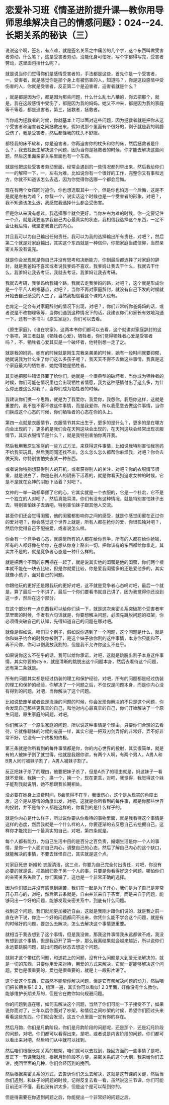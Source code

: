 # 恋爱补习班《情圣进阶提升课—教你用导师思维解决自己的情感问题》：024--24.长期关系的秘诀（三）

说说这个啊，签名，有点难，就是签名关系之中痛苦的几个字，这个东西叫做受害者劳动，什么笔？，这是受害者劳动，没能化身可怕呀，写个字都得写完，受害者劳动，这里面包括什么呢？。

就是说当你们觉得你们是感情受害者的，手法都是这些，首先你是一个受害者，一，受害者，就是感觉你是那个身上有被伤害的人，知道吗？，你是这段感情中受伤害的人，你就是受害者，反正第二个是迫害者，迫害者就是什么？

，就是都是因为你，都是因为那些问题，什么什么乱七八糟的，你去把那个，就是，我在这段感情中受伤了，都是因为我的妈妈，她又不冲来，都是因为我的家庭等不等着，都是迫害者，第三，拯救者，拯救者。

当你成为拯救者的时候，你就基本上可以面对这些问题，因为拯救者就是把你从这个受害者和迫害者之间拯救出来，假如说那个里面有个很好的，例子就是我的肩膀受伤了，我是受害者，然后都怪我的枕头不舒服。

都怪我的床不软和，你是迫害者，你再迫害你的枕头和你的床，然后拯救者是什么？，我去找医生解决这个问题，因为当你是拯救者的时候，你才能去解决这些问题，然后这里面亲密关系里面也有一个东西。

就是他把这些受害者劳动里面，经常会遇到的一些情况都列举出来，然后我给你们一一的解释一下，一，左右为难，比如说你有一个很好的工作，完整你又有事和远方，你就不知道该怎么去选，因为你觉得你选哪一个都会后悔。

现在有两个女孩同时追你，你也想选取其中一个，但是你也怕选一个后悔，这是不是就是左右为难？，你载一个，说实话这个时候也是一个受害者的形象，对吧？，我不知道该怎么选，我感觉我选择什么都会受伤害。

但是你从来没有想过，我选择哪个就会更好，当你左右为难的时候，你一定要记住一个点，就是我要追求我自己内心最真实的状态，我相信我选择这个东西，一定不会让我后悔，我坚定我自己的内心。

并且我可以为自己输出任何责任，我可以为我的选择输出所有责任，对吧？，然后第二个就是对家庭输出，其实这个东西就是一种信仰，你把家庭当成信仰，当然亲密关系没有说完。

就是你会发现就是你自己并没有思考和决断能力，你到最后都选择了对家庭的辞封，就是我爸妈不喜欢或者说我爹妈不喜欢，我爹妈让我去干什么，我就去干什么，我爹妈让我去考证，我就去考证，我爹妈让我去考研。

我就去考研，我爹妈给我铺个路，我就去走我爹妈的路，对吧？，这个就是形成你是一个平凡人的根基点，对吧？，当你不再对家庭辞封，就没有自己下发的时候就开始去自己感受的人生了，当然我相信看这个课的人也有。

也肯定一定会有对家庭辞封的情况下出现，对吧？，你们非常听你爸妈妈的话，或者说是不改物理等等，当你们遇到这种情况下的话，我建议你们和家长有效地沟通一下，还有一本书叫《原生家庭》，你们可以去看。

《原生家庭》，《谁在农家》，这两本书你们都可以去看，这个就讲对家庭辞封的这个事项，第三者就是《牺牲者心爱》，牺牲者，你们觉得牺牲者心爱是受害者吗？，不，牺牲者心爱其实是一个破坏者，他特别想一走了之。

就是我的妈妈，她有的时候就是刚生完我亲弟弟的时候，她有一段时间就要抑郁，她就说我为什么生了你们这么多孩子呢？，我天天不得不去做这些事情，我真是这个家庭最大的牺牲者，她觉得她是牺牲者。

其实她把那些错误怪罪了给你们，她就是一个很典型的破坏者，当你成为牺牲者的时候，你们可能在情况里也会出现牺牲者情愿，我为这种感情付出了这么多，为什么你还要这么对我？，当你们成为牺牲者的时候。

我建议你们换一个思路，就是为了我爱你，我爱你，我怨你，我怨你这样，这就是重要的，我不是不得不做这件事情，而是我爱你，所以我愿意去做这件事情，当你们换成这个心态的时候，你们牺牲者的心态在你的头上。

第四一点就是衣服情节，衣服情节其实出生于，更多的是什么？，更多的是在哪方向会出现的？，更多的是我们会在天狗这块会出现的，在天狗这块会经常出现衣服情节，其实衣服情节是什么？，就是我特别害怕你离开我。

然后我用我原生家庭的一些方式方法，来获得这件事情，比如说我特别害怕我爸妈不给我买玩具，然后我同同还找不出，怎么怎么怎么都帮你麻烦我，对吧？你会去做天狗，你特别害怕失去某一种东西。

或者说你特别想获得别人的开机，或者获得别人的关注，对吧？你的衣服情节很重，就是说白了，你是在别人的阴影下活着的，就是你看天狗追求女神的时候，它是不是就在女神的阴影下活着？对吧？。

女神的一举一动都牵挪了它的心，它其实就是一个衣服的，它是一个杜宏，它不是一个独立的人对吧？，然后真能耳清，你们有没有这种情况，就是特别害怕妹子出去，特别害怕妹子去酒吧，特别害怕妹子跟其他人交流。

甚至你们还会觉得闺蜜，他的闺蜜都影响你之间的感受，就是你感觉闺蜜在正过你的爱对吧？，你会感觉这个世界上就是，所有人都在抢你的爱，你很孤独对吧？，然后你觉得自己不配被爱，或者说怎么样。

你会有一个竞争者心态，就感觉所有的人都在给你竞争，所有的人都在给你抢钱，所有的人都好像在给你，在想从你身上豁出一切，把你该有的东西都给你拿走，其实并不是的，就是竞争者心态是一种什么样的。

就是把两个不同的东西捆在一起了，就是说其实他的闺蜜是他的闺蜜，你们两个根本就不能在一块去比较，但是你就爱比较，你是爱我闺蜜多的还是爱他多的，其实就像小孩子，面对自己的问题。

你跟他玩的更好还是跟我玩的更好对吧，这不就是竞争者心态吗对吧，最后一个就是，算了最后一个不讲了，最后一个你们要看书就自己讲了，因为我觉得你还没到这一步，然后在这个部分。

在这个部分有一点东西我可以给你们读一下，就是这次亲密关系突破那个受害者牢笼里面的时候，作者有六句话就是，你要想解决问题，必须先跳脱问题的框架，你必须得突破自己的认知，先得知道自己的问题在哪对吧。

就像是假如说，咱们举个例子，假如说你遇到了一个问题，这个问题是什么，就是你和妹子约会的时候你被割了，是这个妹子放你割的这件事情，本身你只能和不，再不问你，你可以割我放我割的，但是我不允许你这么不在乎。

如果说你这么不在乎的话，我可以给你承诺，对吧，这就是跳脱出割子本身这件事情，其实你要的style，就是清晰的跳脱出这个问题本身，然后去看待这个问题，还有第二条就是。

所有的问题其实都是经过伪装的理工和保护经验，对吧，所有的问题都是经过伪装的理工和保护的经验，你解决了一个问题之后，不仅仅是问题本身，而是你内心没有得到的问题，对吧，当你解决了这个问题。

比如说垫废单或者说是洗澡的问题的时候，你会发现你解决的不只是这个问题，你会发现自己那些更真实的自己，和他对内心最真实的自己，你们开始解决了一个原生问题，原生家庭的问题，对吧。

你们解决了一个原生家庭的问题，所以说这种事情是个理由，只要你们合理的去看待，它就像聊妹的时候的废册一样，其实它是一把双刃剑弄好的非常好，弄不好非常不好，它没有一个终极的终极。

第三条就是你所看到的每件事情都是你，你的内心世界的投射，其实很简单，就是有的人被妹子割了就觉得，他就是我跟你讲，有两个人啊，有两个男人，A男人和B男人同时被妹子割了，A男人被妹子割了。

反正把妹子杀了的理由，他要把妹子杀了，但是A杀了的理由就是，妈这妹子一看就不爱我，我换一个，换一个，换一个，现在更乖，对吧，我觉得，我觉得这个妹子能割我就说明，她不想跟我长期相处。

没必要在她身上浪费时间，B会觉得不在乎，我很伤心，这个是从现实的角度出发，这个是从感情的角度出发，对吧，这就是你所看到的每件事，都是你那些世界的投射，并不是每个人都是这样的，你看到的是什么样子的。

就是你内心是什么样子，所以说你要从你看待的事物里面，就是我看待这个事情是这样的态度，然后我就是一个什么样的人，你要逐渐的去反思自己去挖掘自己，这样你才能找到一个最真实的自己，对吧，第四条就是。

每个人都有能力，为自己生活中目的是百分之百负责，婚姻生活是你一个人的事情，是你一个人面对自己内心，调整自己的心态，然后了解自己内心的这个缺口，就能解决的事情，不要去怪怪自己，其实就是这个点。

对家庭死忠 新婚轮 衣服清洁，这三点，你要为自己完全付出责任，对吧，你没有必要的就是说，把婚姻归咎于另一个人的事，只要是你看得好这个问题，哪怕你们的亲密关系失败了，你们离婚了，这也是一个非常正确的选择。

因为你们彼此并没有感觉到痛苦，我们在一起是为了开心，我们是为了自己是非常开心开心的，对吧，然后第五条就是，自由并非来自于答案，而是来自于问题，能够问出一个好的问题，能够发现亲密关系中，到底有什么问题。

找到这个问题，我们就能更加接近自由，这就是我刚才跟你们说的，就是我之前一直在许下说，你连一个好的问题都问不出来，你凭什么能不学会这个问题，就是有的时候好的问题，要怎么去解决，怎么去解决这个事情更重要。

就相当于我去想到了这个事情，但是我没做，那我这件事情我永远都做不成，我没有想到这个事情，但是我迈开了第一步，那么我离结果就会越来越近，所以说你们永远要跳脱问题，跳出问题的状态去想这个问题。

就刚才这个带红的问题，和送花上的问题，没有什么问题是大到爱无法解决的，就是一切的东西，只要你用爱来对待，用爱的方式来解决，它就一定能够解决这个问题，爱也是很重要的，爱也是很重要的，就是上一段影片讲了。

这个爱这个东西，它虽然不能帮你解决问题，但是它有帮解决问题的动力，然后咱们把长期关系1 2 3，梳理一遍，其实你可以看似1 2 3里面，好像没有什么教你，能够维护长期关系的，但是它在教你如何规避问题。

你的问题到底在哪，如何去解决这个问题，当然了你们可能一下子接受不了，如果说你面对了，三年以后你面对了吵架，和情侣之间吵架的时候，希望你们回过头来看看这些东西，你们就会发现，这五个点里面一定有你的存在。

然后月韵，你们是月韵阶段，你们是月韵阶段的问题呢，还是那个，还是幻月阶段的问题，对吧，你们都可以看得出来，是吧，或者说是内省阶段的问题，你们都可以看出来对吧，然后咱们从中就可以找到。

然后咱们根据长期关系的框架，咱们就可以去找到，挽回方面的一些事情了是吧，反正下一节课我就想，根据月韵阶段不方便，亲密关系的这个大纲，我来给你们去讲，挽回里面的几种，你们会经历到的挽回。

然后根据亲密关系的方式，去告诉你们怎么去解决，这就是这节课的关键，然后当你们遇到，和妹子的问题的时候，记得反复去看一看，虽然说这三节课，你们可能目前还听不懂，我也没有讲太多，但是这个是可以帮到你的。

但是得需要在你遇到问题之后，你能提出一个非常好的问题之后。